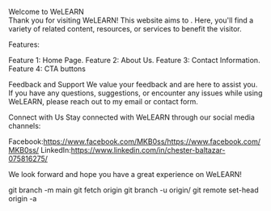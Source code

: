 Welcome to WeLEARN<br>
Thank you for visiting WeLEARN! This website aims to . Here, you'll find a variety of related content, resources, or services to benefit the visitor.

Features:

Feature 1: Home Page.
Feature 2: About Us.
Feature 3: Contact Information.
Feature 4: CTA buttons

Feedback and Support
We value your feedback and are here to assist you. If you have any questions, suggestions, or encounter any issues while using WeLEARN, please reach out to my email or contact form.

Connect with Us
Stay connected with WeLEARN through our social media channels:

Facebook:https://www.facebook.com/MKB0ss/https://www.facebook.com/MKB0ss/
LinkedIn:https://www.linkedin.com/in/chester-baltazar-075816275/

We look forward and hope you have a great experience on WeLEARN!

git branch -m main <BRANCH>
git fetch origin
git branch -u origin/<BRANCH> <BRANCH>
git remote set-head origin -a
